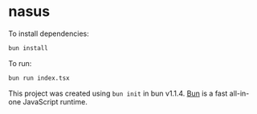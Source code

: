 # nasus

To install dependencies:

```bash
bun install
```

To run:

```bash
bun run index.tsx
```

This project was created using `bun init` in bun v1.1.4. [Bun](https://bun.sh) is a fast all-in-one JavaScript runtime.
